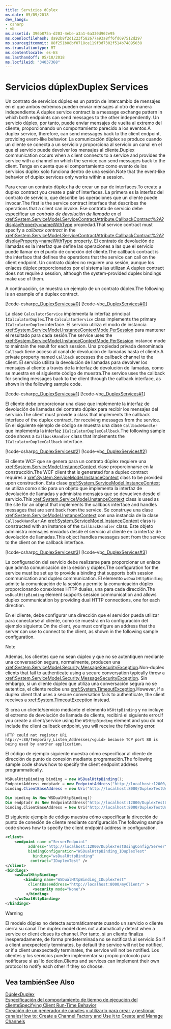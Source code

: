 ```yaml
---
title: Servicios dúplex
ms.date: 05/09/2018
dev_langs:
- csharp
- vb
ms.assetid: 396b875a-d203-4ebe-a3a1-6a330d962e95
ms.openlocfilehash: da92b8f2d1223f582677a93a8ff6fd697512d297
ms.sourcegitcommit: 88f251b08bf0718ce119f3d7302f514b74895038
ms.translationtype: MT
ms.contentlocale: es-ES
ms.lasthandoff: 05/10/2018
ms.locfileid: "34037368"
---
```

# <a name="duplex-services"></a><span data-ttu-id="3aafe-102">Servicios dúplex</span><span class="sxs-lookup"><span data-stu-id="3aafe-102">Duplex Services</span></span>
<span data-ttu-id="3aafe-103">Un contrato de servicios dúplex es un patrón de intercambio de mensajes en el que ambos extremos pueden enviar mensajes al otro de manera independiente.</span><span class="sxs-lookup"><span data-stu-id="3aafe-103">A duplex service contract is a message exchange pattern in which both endpoints can send messages to the other independently.</span></span> <span data-ttu-id="3aafe-104">Un servicio dúplex, por tanto, puede enviar mensajes de vuelta al extremo del cliente, proporcionando un comportamiento parecido a los eventos.</span><span class="sxs-lookup"><span data-stu-id="3aafe-104">A duplex service, therefore, can send messages back to the client endpoint, providing event-like behavior.</span></span> <span data-ttu-id="3aafe-105">La comunicación dúplex se produce cuando un cliente se conecta a un servicio y proporciona al servicio un canal en el que el servicio puede devolver los mensajes al cliente.</span><span class="sxs-lookup"><span data-stu-id="3aafe-105">Duplex communication occurs when a client connects to a service and provides the service with a channel on which the service can send messages back to the client.</span></span> <span data-ttu-id="3aafe-106">Tenga en cuenta que el comportamiento como evento de los servicios dúplex solo funciona dentro de una sesión.</span><span class="sxs-lookup"><span data-stu-id="3aafe-106">Note that the event-like behavior of duplex services only works within a session.</span></span>  
  
 <span data-ttu-id="3aafe-107">Para crear un contrato dúplex ha de crear un par de interfaces.</span><span class="sxs-lookup"><span data-stu-id="3aafe-107">To create a duplex contract you create a pair of interfaces.</span></span> <span data-ttu-id="3aafe-108">La primera es la interfaz del contrato de servicio, que describe las operaciones que un cliente puede invocar.</span><span class="sxs-lookup"><span data-stu-id="3aafe-108">The first is the service contract interface that describes the operations that a client can invoke.</span></span> <span data-ttu-id="3aafe-109">Ese contrato de servicio debe especificar un *contrato de devolución de llamada* en el <xref:System.ServiceModel.ServiceContractAttribute.CallbackContract%2A?displayProperty=nameWithType> propiedad.</span><span class="sxs-lookup"><span data-stu-id="3aafe-109">That service contract must specify a *callback contract* in the <xref:System.ServiceModel.ServiceContractAttribute.CallbackContract%2A?displayProperty=nameWithType> property.</span></span> <span data-ttu-id="3aafe-110">El contrato de devolución de llamadas es la interfaz que define las operaciones a las que el servicio puede llamar en el punto de conexión del cliente.</span><span class="sxs-lookup"><span data-stu-id="3aafe-110">The callback contract is the interface that defines the operations that the service can call on the client endpoint.</span></span> <span data-ttu-id="3aafe-111">Un contrato dúplex no requiere una sesión, aunque los enlaces dúplex proporcionados por el sistema las utilizan.</span><span class="sxs-lookup"><span data-stu-id="3aafe-111">A duplex contract does not require a session, although the system-provided duplex bindings make use of them.</span></span>  
  
 <span data-ttu-id="3aafe-112">A continuación, se muestra un ejemplo de un contrato dúplex.</span><span class="sxs-lookup"><span data-stu-id="3aafe-112">The following is an example of a duplex contract.</span></span>  
  
 [!code-csharp[c_DuplexServices#0](../../../../samples/snippets/csharp/VS_Snippets_CFX/c_duplexservices/cs/service.cs#0)]
 [!code-vb[c_DuplexServices#0](../../../../samples/snippets/visualbasic/VS_Snippets_CFX/c_duplexservices/vb/service.vb#0)]  
  
 <span data-ttu-id="3aafe-113">La clase `CalculatorService` implementa la interfaz principal `ICalculatorDuplex`.</span><span class="sxs-lookup"><span data-stu-id="3aafe-113">The `CalculatorService` class implements the primary `ICalculatorDuplex` interface.</span></span> <span data-ttu-id="3aafe-114">El servicio utiliza el modo de instancia <xref:System.ServiceModel.InstanceContextMode.PerSession> para mantener el resultado para cada sesión.</span><span class="sxs-lookup"><span data-stu-id="3aafe-114">The service uses the <xref:System.ServiceModel.InstanceContextMode.PerSession> instance mode to maintain the result for each session.</span></span> <span data-ttu-id="3aafe-115">Una propiedad privada denominada `Callback` tiene acceso al canal de devolución de llamadas hasta el cliente.</span><span class="sxs-lookup"><span data-stu-id="3aafe-115">A private property named `Callback` accesses the callback channel to the client.</span></span> <span data-ttu-id="3aafe-116">El servicio utiliza la devolución de llamadas para devolver los mensajes al cliente a través de la interfaz de devolución de llamadas, como se muestra en el siguiente código de muestra.</span><span class="sxs-lookup"><span data-stu-id="3aafe-116">The service uses the callback for sending messages back to the client through the callback interface, as shown in the following sample code.</span></span>  
  
 [!code-csharp[c_DuplexServices#1](../../../../samples/snippets/csharp/VS_Snippets_CFX/c_duplexservices/cs/service.cs#1)]
 [!code-vb[c_DuplexServices#1](../../../../samples/snippets/visualbasic/VS_Snippets_CFX/c_duplexservices/vb/service.vb#1)]  
  
 <span data-ttu-id="3aafe-117">El cliente debe proporcionar una clase que implemente la interfaz de devolución de llamadas del contrato dúplex para recibir los mensajes del servicio.</span><span class="sxs-lookup"><span data-stu-id="3aafe-117">The client must provide a class that implements the callback interface of the duplex contract, for receiving messages from the service.</span></span> <span data-ttu-id="3aafe-118">En el siguiente ejemplo de código se muestra una clase `CallbackHandler` que implementa la interfaz `ICalculatorDuplexCallback`.</span><span class="sxs-lookup"><span data-stu-id="3aafe-118">The following sample code shows a `CallbackHandler` class that implements the `ICalculatorDuplexCallback` interface.</span></span>  
  
 [!code-csharp[c_DuplexServices#2](../../../../samples/snippets/csharp/VS_Snippets_CFX/c_duplexservices/cs/client.cs#2)]
 [!code-vb[c_DuplexServices#2](../../../../samples/snippets/visualbasic/VS_Snippets_CFX/c_duplexservices/vb/client.vb#2)]  
  
 <span data-ttu-id="3aafe-119">El cliente WCF que se genera para un contrato dúplex requiere una <xref:System.ServiceModel.InstanceContext> clase proporcionarse en la construcción.</span><span class="sxs-lookup"><span data-stu-id="3aafe-119">The WCF client that is generated for a duplex contract requires a <xref:System.ServiceModel.InstanceContext> class to be provided upon construction.</span></span> <span data-ttu-id="3aafe-120">Esta clase <xref:System.ServiceModel.InstanceContext> se utiliza como sitio para un objeto que implementa la interfaz de devolución de llamadas y administra mensajes que se devuelven desde el servicio.</span><span class="sxs-lookup"><span data-stu-id="3aafe-120">This <xref:System.ServiceModel.InstanceContext> class is used as the site for an object that implements the callback interface and handles messages that are sent back from the service.</span></span> <span data-ttu-id="3aafe-121">Se construye una clase <xref:System.ServiceModel.InstanceContext> con una instancia de la clase `CallbackHandler`.</span><span class="sxs-lookup"><span data-stu-id="3aafe-121">An <xref:System.ServiceModel.InstanceContext> class is constructed with an instance of the `CallbackHandler` class.</span></span> <span data-ttu-id="3aafe-122">Este objeto administra mensajes enviados desde el servicio al cliente en la interfaz de devolución de llamadas.</span><span class="sxs-lookup"><span data-stu-id="3aafe-122">This object handles messages sent from the service to the client on the callback interface.</span></span>  
  
 [!code-csharp[c_DuplexServices#3](../../../../samples/snippets/csharp/VS_Snippets_CFX/c_duplexservices/cs/client.cs#3)]
 [!code-vb[c_DuplexServices#3](../../../../samples/snippets/visualbasic/VS_Snippets_CFX/c_duplexservices/vb/client.vb#3)]  
  
 <span data-ttu-id="3aafe-123">La configuración del servicio debe realizarse para proporcionar un enlace que admita comunicación de la sesión y dúplex.</span><span class="sxs-lookup"><span data-stu-id="3aafe-123">The configuration for the service must be set up to provide a binding that supports both session communication and duplex communication.</span></span> <span data-ttu-id="3aafe-124">El elemento `wsDualHttpBinding` admite la comunicación de la sesión y permite la comunicación dúplex proporcionando conexiones HTTP duales, una para cada dirección.</span><span class="sxs-lookup"><span data-stu-id="3aafe-124">The `wsDualHttpBinding` element supports session communication and allows duplex communication by providing dual HTTP connections, one for each direction.</span></span>  
  
 <span data-ttu-id="3aafe-125">En el cliente, debe configurar una dirección que el servidor pueda utilizar para conectarse al cliente, como se muestra en la configuración del ejemplo siguiente.</span><span class="sxs-lookup"><span data-stu-id="3aafe-125">On the client, you must configure an address that the server can use to connect to the client, as shown in the following sample configuration.</span></span>  
  
  
  
> [!NOTE]
>  <span data-ttu-id="3aafe-126">Además, los clientes que no sean dúplex y que no se autentiquen mediante una conversación segura, normalmente, producen una <xref:System.ServiceModel.Security.MessageSecurityException>.</span><span class="sxs-lookup"><span data-stu-id="3aafe-126">Non-duplex clients that fail to authenticate using a secure conversation typically throw a <xref:System.ServiceModel.Security.MessageSecurityException>.</span></span> <span data-ttu-id="3aafe-127">Sin embargo, si un cliente dúplex que utiliza una conversación segura no se autentica, el cliente recibe una <xref:System.TimeoutException>.</span><span class="sxs-lookup"><span data-stu-id="3aafe-127">However, if a duplex client that uses a secure conversation fails to authenticate, the client receives a <xref:System.TimeoutException> instead.</span></span>  
  
 <span data-ttu-id="3aafe-128">Si crea un cliente/servicio mediante el elemento `WSHttpBinding` y no incluye el extremo de devolución de llamada de cliente, recibirá el siguiente error.</span><span class="sxs-lookup"><span data-stu-id="3aafe-128">If you create a client/service using the `WSHttpBinding` element and you do not include the client callback endpoint, you will receive the following error.</span></span>  
  
```  
HTTP could not register URL  
htp://+:80/Temporary_Listen_Addresses/<guid> because TCP port 80 is being used by another application.  
```  
  
 <span data-ttu-id="3aafe-129">El código de ejemplo siguiente muestra cómo especificar al cliente de dirección de punto de conexión mediante programación.</span><span class="sxs-lookup"><span data-stu-id="3aafe-129">The following sample code shows how to specify the client endpoint address programmatically.</span></span>
  
```csharp  
WSDualHttpBinding binding = new WSDualHttpBinding();  
EndpointAddress endptadr = new EndpointAddress("http://localhost:12000/DuplexTestUsingCode/Server");  
binding.ClientBaseAddress = new Uri("http://localhost:8000/DuplexTestUsingCode/Client/");  
```  
```vb
Dim binding As New WSDualHttpBinding()
Dim endptadr As New EndpointAddress("http://localhost:12000/DuplexTestUsingCode/Server")
binding.ClientBaseAddress = New Uri("http://localhost:8000/DuplexTestUsingCode/Client/")  
```

 <span data-ttu-id="3aafe-130">El siguiente ejemplo de código muestra cómo especificar la dirección de punto de conexión de cliente mediante configuración.</span><span class="sxs-lookup"><span data-stu-id="3aafe-130">The following sample code shows how to specify the client endpoint address in configuration.</span></span>  
  
```xml  
<client>  
    <endpoint name ="ServerEndpoint"   
          address="http://localhost:12000/DuplexTestUsingConfig/Server"  
          bindingConfiguration="WSDualHttpBinding_IDuplexTest"   
            binding="wsDualHttpBinding"  
           contract="IDuplexTest" />  
</client>  
<bindings>  
    <wsDualHttpBinding>  
        <binding name="WSDualHttpBinding_IDuplexTest"    
          clientBaseAddress="http://localhost:8000/myClient/" >  
            <security mode="None"/>  
         </binding>  
    </wsDualHttpBinding>  
</bindings>  
```  
  
> [!WARNING]
>  <span data-ttu-id="3aafe-131">El modelo dúplex no detecta automáticamente cuando un servicio o cliente cierra su canal.</span><span class="sxs-lookup"><span data-stu-id="3aafe-131">The duplex model does not automatically detect when a service or client closes its channel.</span></span> <span data-ttu-id="3aafe-132">Por tanto, si un cliente finaliza inesperadamente, de forma predeterminada no se notificará al servicio.</span><span class="sxs-lookup"><span data-stu-id="3aafe-132">So if a client unexpectedly terminates, by default the service will not be notified, or if a client unexpectedly terminates, the service will not be notified.</span></span> <span data-ttu-id="3aafe-133">Los clientes y los servicios pueden implementar su propio protocolo para notificarse si así lo deciden.</span><span class="sxs-lookup"><span data-stu-id="3aafe-133">Clients and services can implement their own protocol to notify each other if they so choose.</span></span>  
  
## <a name="see-also"></a><span data-ttu-id="3aafe-134">Vea también</span><span class="sxs-lookup"><span data-stu-id="3aafe-134">See Also</span></span>  
 [<span data-ttu-id="3aafe-135">Dúplex</span><span class="sxs-lookup"><span data-stu-id="3aafe-135">Duplex</span></span>](../../../../docs/framework/wcf/samples/duplex.md)  
 [<span data-ttu-id="3aafe-136">Especificación del comportamiento de tiempo de ejecución del cliente</span><span class="sxs-lookup"><span data-stu-id="3aafe-136">Specifying Client Run-Time Behavior</span></span>](../../../../docs/framework/wcf/specifying-client-run-time-behavior.md)  
 [<span data-ttu-id="3aafe-137">Creación de un generador de canales y utilizarlo para crear y gestionar canales</span><span class="sxs-lookup"><span data-stu-id="3aafe-137">How to: Create a Channel Factory and Use it to Create and Manage Channels</span></span>](../../../../docs/framework/wcf/feature-details/how-to-create-a-channel-factory-and-use-it-to-create-and-manage-channels.md)

